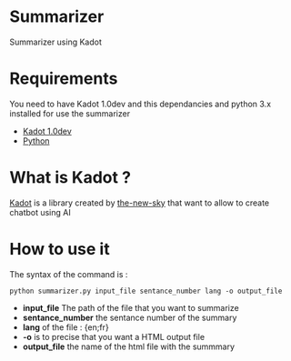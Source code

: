 # Summarizer
Summarizer using Kadot 

# Requirements

You need to have Kadot 1.0dev and this dependancies and python 3.x installed for use the summarizer
- [Kadot 1.0dev](https://github.com/the-new-sky/Kadot/tree/1.0dev)
- [Python](https://www.python.org/downloads/)

# What is Kadot ?
[Kadot](https://github.com/the-new-sky/Kadot) is a library created by [the-new-sky](https://github.com/the-new-sky) that want to allow to create chatbot using AI

# How to use it

The syntax of the command is : 

```python summarizer.py input_file sentance_number lang -o output_file```

- **input_file** The path of the file that you want to summarize
- **sentance_number** the sentance number of the summary
- **lang** of the file : {en;fr}
- **-o** is to precise that you want a HTML output file
- **output_file** the name of the html file with the summmary
